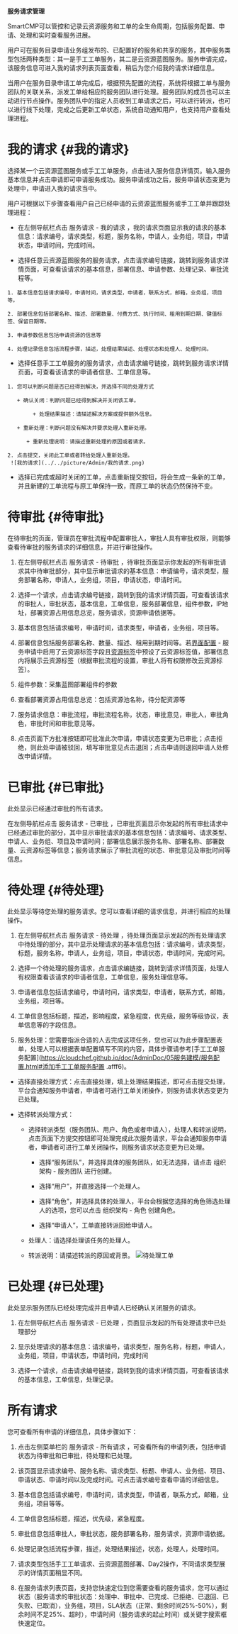 **服务请求管理**

SmartCMP可以管控和记录云资源服务和工单的全生命周期，包括服务配置、申请、处理和实时查看服务进展。

用户可在服务目录申请业务组发布的、已配置好的服务和共享的服务，其中服务类型包括两种类型：其一是手工工单服务，其二是云资源蓝图服务。服务申请完成，该服务信息可进入我的请求列表页面查看，稍后为您介绍我的请求详细信息。

当用户在服务目录申请工单完成后，根据预先配置的流程，系统将根据工单与服务团队的关联关系，派发工单给相应的服务团队进行处理。服务团队的成员也可以主动进行节点操作。服务团队中的指定人员收到工单请求之后，可以进行转派，也可以进行线下处理，完成之后更新工单状态，系统自动通知用户，也支持用户查看处理进程。



# 我的请求 {#我的请求}

选择某一个云资源蓝图服务或手工工单服务，点击进入服务信息详情页。输入服务基本信息并点击申请即可申请服务成功。服务申请成功之后，服务申请状态变更为处理中，申请进入我的请求当中。

用户可根据以下步骤查看用户自己已经申请的云资源蓝图服务或手工工单并跟踪处理进程：

  +  在左侧导航栏点击 服务请求 - 我的请求 ，我的请求页面显示我的请求的基本信息：请求编号，请求类型，标题，服务名称，申请人，业务组，项目，申请状态，申请时间，完成时间。

  +  选择任意云资源蓝图服务的服务请求，点击请求编号链接，跳转到服务请求详情页面，可查看该请求的基本信息，部署信息、申请参数、处理记录、审批流程等。
  
    1. 基本信息包括请求编号，申请时间，请求类型，申请者，联系方式，邮箱，业务组，项目等。
    
    2. 部署信息包括部署名称、描述、部署数量、付费方式、执行时间、租用到期日期、键值标签、保留日期等。
    
    3. 申请参数信息包括申请资源的信息等
    
    4. 处理记录信息包括流程步骤，描述，处理结果描述、处理状态和处理人、处理时间。
    
  +   选择任意手工工单服务的服务请求，点击请求编号链接，跳转到服务请求详情页面，可查看该请求的申请者信息、工单信息等。 
    
    1. 您可以判断问题是否已经得到解决，并选择不同的处理方式
    
       + 确认关闭：判断问题已经得到解决并关闭该工单。
    
            + 处理结果描述：请描述解决方案或提供额外信息。
       
       + 重新处理：判断问题没有解决并要求处理人重新处理。

          + 重新处理说明：请描述重新处理的原因或者请求。
    
    2. 点击提交，关闭此工单或者转给处理人重新处理。
     ![我的请求](../../picture/Admin/我的请求.png)
  
  +  选择已完成或超时关闭的工单，点击重新提交按钮，将会生成一条新的工单，并且新建的工单流程与原工单保持一致，而原工单的状态仍然保持不变。


# 待审批 {#待审批}

在待审批的页面，管理员在审批流程中配置审批人，审批人具有审批权限，则能够查看待审批的服务请求的详细信息，并进行审批操作。

  1.  在左侧导航栏点击 服务请求 - 待审批 ，待审批页面显示你发起的所有审批请求其中待审批部分，其中显示审批请求的基本信息：申请编号，请求类型，服务部署名称，申请人，业务组，项目，申请状态，申请时间。

  2.  选择一个请求，点击请求编号链接，跳转到我的请求详情页面，可查看该请求的审批人，审批状态，基本信息，工单信息，服务部署信息，组件参数，IP地址，部署资源占用信息总览，服务请求，资源申请依据等。

  3.  基本信息包括请求编号，申请时间，请求类型，申请者，业务组，项目等。

  4.  部署信息包括服务部署名称、数量、描述、租用到期时间等。若[界面配置](https://cloudchef.github.io/doc/AdminDoc/09系统管理/#界面配置) - 服务申请中启用了云资源标签字段且[资源标签](https://cloudchef.github.io/doc/AdminDoc/03基础设施管理/资源标签.html)中预设了云资源标签值，部署信息内将展示云资源标签（根据审批流程的设置，审批人将有权限修改云资源标签）。

  5.  组件参数：采集蓝图部署组件的参数

  6.  查看部署资源占用信息总览：包括资源池名称，待分配资源等

  7.  服务请求信息：审批流程，审批流程名称，状态，审批意见，审批人，审批角色，审批时间和审批意见等。

  8.  点击页面下方批准按钮即可批准此次申请，申请状态变更为已审批；点击拒绝，则此处申请被驳回，填写审批意见点击退回；点击申请则退回申请人处修改申请详情。


# 已审批 {#已审批}

此处显示已经通过审批的所有请求。

在左侧导航栏点击 服务请求 - 已审批 ，已审批页面显示你发起的所有审批请求中已经通过审批的部分，其中显示审批请求的基本信息包括：请求编号、请求类型、申请人、业务组、项目及申请时间；部署信息展示服务名称、部署名称、部署数量、云资源标签等信息；服务请求展示了审批流程的状态、审批意见及审批时间等信息。


# 待处理 {#待处理}

此处显示等待您处理的服务请求。您可以查看详细的请求信息，并进行相应的处理操作。

1.  在左侧导航栏点击 服务请求 - 待处理 ，待处理页面显示发起的所有处理请求中待处理的部分，其中显示处理请求的基本信息包括：请求编号，请求类型，标题，服务名称，申请人，业务组，项目，申请状态，申请时间，完成时间。

2.  选择一个待处理的服务请求，点击请求编链接，跳转到请求详情页面，处理人有权限查看该请求的申请者信息，工单信息，服务处理信息等。

3.  申请者信息包括请求编号，申请时间，请求类型，申请者，联系方式，邮箱，业务组，项目等。
   
4.  工单信息包括标题，描述，影响程度，紧急程度，优先级，服务等级协议，表单信息等的字段信息。

5.  服务处理：您需要指派合适的人去完成这项任务，您也可以为此步骤配置表单，处理人可以根据表单配置填写不同的内容，具体步骤请参考[手工工单服务配置](https://cloudchef.github.io/doc/AdminDoc/05服务建模/服务配置.html#添加手工工单服务配置 .afff6)。
  
  + 选择直接处理方式：点击直接处理，填上处理结果描述，即可点击提交处理，平台会通知服务申请者，申请者可进行工单关闭操作，则服务请求状态变更为已处理。

  + 选择转派处理方式：
    
      + 选择转派类型（服务团队、用户、角色或者申请人），处理人和转派说明，点击页面下方提交按钮即可处理完成此次服务请求，平台会通知服务申请者，申请者可进行工单关闭操作，则服务请求状态变更为已处理。
      
        + 选择“服务团队”，并选择具体的服务团队，如无法选择，请点击 组织架构 - 服务团队 进行创建。
      
        + 选择“用户”，并直接选择一个处理人。
      
        + 选择“角色”，并选择具体的处理人，平台会根据您选择的角色筛选处理人的选项，您可以点击 组织架构 - 角色 创建角色。
      
        + 选择“申请人”，工单直接转派回给申请人。
      
      + 处理人：请选择处理该任务的处理人。
    
      + 转派说明：请描述转派的原因或背景。
      ![待处理工单](../../picture/Admin/待处理工单.png)



# 已处理 {#已处理}

此处显示服务团队已经处理完成并且申请人已经确认关闭服务的请求。

  1.  在左侧导航栏点击 服务请求 - 已处理 ，页面显示发起的所有处理请求中已处理部分

  2.  显示处理请求的基本信息：请求编号，请求类型，服务名称，标题，申请人，业务组，项目，申请状态，申请时间，完成时间

  3.  选择一个请求，点击请求编号链接，跳转到我的请求详情页面，可查看该请求的基本信息，工单信息，处理记录。




# 所有请求

您可查看所有申请的详细信息，具体步骤如下：

  1.  点击左侧菜单栏的 服务请求 - 所有请求 ，可查看所有的申请列表，包括申请状态为待审批和已审批，待处理和已处理。

  2.  该页面显示请求编号、服务名称、请求类型、标题、申请人、业务组、项目、申请状态、申请时间以及完成时间。可点击请求编号查看申请的详细信息。

  3.  基本信息包括请求编号，申请时间，请求类型，申请者，联系方式，邮箱，业务组，项目等等。

  4.  工单信息包括标题，描述，优先级，紧急程度。

  5.  审批信息包括审批人，审批状态，服务部署名称，服务请求，资源申请依据。
 
  6.  处理记录包括流程步骤，描述，处理结果描述，状态，处理人，处理时间。

  7.  请求类型包括手工工单请求、云资源蓝图部署、Day2操作，不同请求类型展示的详情页面稍显不同。

  8.  在服务请求列表页面，支持您快速定位到您需要查看的服务请求，您可以通过状态（服务请求的审批状态：处理中、审批中、已完成、已拒绝、已退回、已失败、已取消），业务组，项目，SLA状态（正常、剩余时间25%-50%），剩余时间不足25%、超时），申请时间（服务请求的起止时间）或关键字搜索框快速定位。



